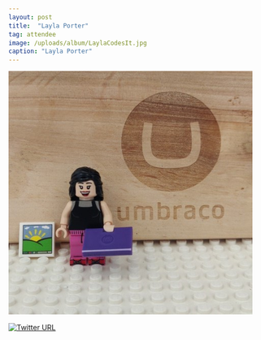 ```yaml
---
layout: post
title:  "Layla Porter"
tag: attendee
image: /uploads/album/LaylaCodesIt.jpg
caption: "Layla Porter"
---
```


![](/uploads/album/LaylaCodesIt.jpg)


[![Twitter URL](https://img.shields.io/twitter/url/https/twitter.com/laylaCodesIt.svg?style=social&label=Follow%20%40laylaCodesIt)](https://twitter.com/laylaCodesIt)
